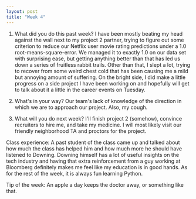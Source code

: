 ```yaml
---
layout: post
title: "Week 4"
---
```


1. What did you do this past week?
I have been mostly beating my head against the wall next to my project 2 partner, trying to figure out some criterion to reduce our Netflix user movie rating predictions under a 1.0 root-means-square-error. We managed it to exactly 1.0 on our data set with surprising ease, but getting anything better than that has led us down a series of fruitless rabbit trails. Other than that, I slept a lot, trying to recover from some weird chest cold that has been causing me a mild but annoying amount of suffering. On the bright side, I did make a little progress on a side project I have been working on and hopefully will get to talk about it a little in the career events on Tuesday.

2. What's in your way?
Our team's lack of knowledge of the direction in which we are to approach our project. Also, my cough.

3. What will you do next week?
I'll finish project 2 (somehow), convince recruiters to hire me, and take my medicine. I will most likely visit our friendly neighborhood TA and proctors for the project. 

Class experience: 
A past student of the class came up and talked about how much the class has helped him and how much more he should have listened to Downing. Downing himself has a lot of useful insights on the tech industry and having that extra reinforcement from a guy working at Bloomberg definitely makes me feel like my education is in good hands. As for the rest of the week, it is always fun learning Python.

Tip of the week: An apple a day keeps the doctor away, or something like that.